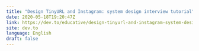 ```yaml
---
title: "Design TinyURL and Instagram: system design interview tutorial"
date: 2020-05-18T19:20:47Z
link: https://dev.to/educative/design-tinyurl-and-instagram-system-design-interview-tutorial-35cf?utm_medium=RSS&utm_source=news.12bit.vn
site: dev.to
language: English
draft: false
---
```

